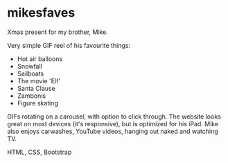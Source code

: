 # mikesfaves
Xmas present for my brother, Mike. 

Very simple GIF reel of his favourite things:

- Hot air balloons
- Snowfall
- Sailboats
- The movie 'Elf'
- Santa Clause
- Zambonis
- Figure skating

GIFs rotating on a carousel, with option to click through. The website looks great on most devices (it's responsive), but is optimized for his iPad. Mike also enjoys carwashes, YouTube videos, hanging out naked and watching TV. 

HTML, CSS, Bootstrap

